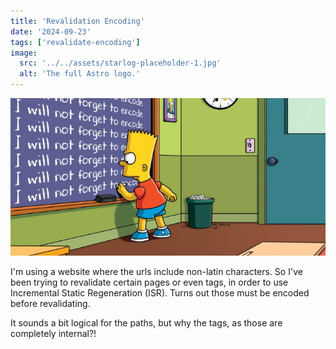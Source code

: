 ```yaml
---
title: 'Revalidation Encoding'
date: '2024-09-23'
tags: ['revalidate-encoding']
image:
  src: '../../assets/starlog-placeholder-1.jpg'
  alt: 'The full Astro logo.'
---
```


![Nebulous 2.0 Release](./images/bart-encode.jpg)

I'm using a website where the urls include non-latin characters. So I've been trying to revalidate certain pages or even tags, in order to use Incremental Static Regeneration (ISR). Turns out those must be encoded before revalidating.

It sounds a bit logical for the paths, but why the tags, as those are completely internal?!
